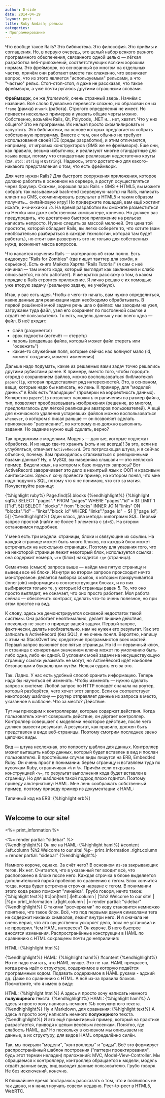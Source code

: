 ```yaml
---
author: D-side
date: 2014-04-19
layout: post
title: Ruby &mdash; рельсы
categories:
- Программирование
---
```

Что вообще такое Rails? Это библиотека. Это философия. Это приёмы и соглашения. Но, в первую очередь, это целый набор всякого разного программного обеспечения, связанного одной целью &mdash; лёгкая разработка веб-приложений, соответствующих всяким хорошим нормам. Это фреймворк, но основанный во многом на отдельных частях, причём они работают вместе так слаженно, что возникает вопрос, что из этого является "используемым" рельсами, а что "частью" рельс. Стоп-стоп-стоп, я даже не рассказал, что такое фреймворк, а уже почти ругаюсь другими страшными словами.

**Фреймворк**, он же *framework*, очень странный зверь. Начнём с названия. Всё слово буквально перевести сложно, но образован он из `frame` (рамка) и `work` (работа). Строгого определения не имеет. Но привести несколько примеров и указать общие черты можно. Собственно, возьмём Rails, Qt, Polycode, .NET и... нет, хватит. Что у них общего? Это не программы. Их нельзя просто скомпилировать и запустить. Это библиотеки, на основе которых предлагается собрать собственную программу. Вместе с тем, они обычно не требуют использования своей IDE (среды разработки), и этим отличаются, например, от игровых конструкторов (GMS же не фреймворк). Ещё они, как правило, весьма избыточны, и реализуют многие стандартные для языка вещи, потому что стандартные реализации недостаточно круты (см. `std::string` и `QString`). Надеюсь, этого достаточно для какого-никакого представления о том, что есть фреймворк.

Для чего нужен Rails? Для быстрого сооружения приложения, которое должно работать в основном на сервере, а доступ осуществляться через браузер. Скажем, хорошая пара: Rails + GMS + HTML5, вы можете собрать так называемый back-end (серверную часть) на Rails, написать клиент на GMS, скомпилировать результат в HTML5 и таким образом получить... онлайновую игру! Но придержите лошадей, вам ещё хостинг искать, и-и-и-хи-хи `:D`. На время разработки вы сможете разместиться на Heroku или даже собственном компьютере, конечно. Но должен вас предупредить, что достаточно быстрое приложение на рельсах написать непросто. Нужно следить за массой мелочей. Это цена той простоты, которой обладает Rails, вы легко соберёте то, что хотите (вам необязательно разбираться в каждой технологии, которая там будет работать), но стоит вам развернуть это не только для собственных нужд, возникнет масса вопросов.

Что касается изучения Rails &mdash; материалов об этом полно. Есть видеокурс "Rails for Zombies" (где пишут твиттер для зомби, я серьёзно). Есть книга Майкла Хартла "Rails Tutorial" (я сам с неё начинал &mdash; там много кода, который выглядит как заклинания и слабо описывается, но это работает). Я же кратко расскажу о том, в каком порядке в Rails строится приложение. Я лично решаю с их помощью уже вторую задачу (реальную задачу, не учебную).

Итак, у вас есть идея. Чтобы с чего-то начать, вам нужно определиться, какие данные для реализации идеи необходимо обрабатывать. В первой решённой мной задаче речь шла о файлах: мы заходим на узел, загружаем туда файл, узел его сохраняет по постоянной ссылке и отдаёт её пользователю. То есть, модель данных у нас всего одна &mdash; файл. В неё входят:

* файл (разумеется)
* срок годности (истечёт &mdash; стереть)
* пароль (владельца файла, который может файл стереть или "освежить")
* какие-то служебные поля, которые сейчас нас волнуют мало (id, момент создания, момент изменения)

Дальше надо подумать, какие из решаемых вами задач точно решались другими рубистами ранее. К примеру, вместо того, чтобы городить огород с сохранением файлов, можно воспользоваться библиотекой `paperclip`, которая предоставляет ряд интересностей. Это, в основном, вещи, которые надо бы написать, но лень. К примеру, для "моделей данных" в Rails есть "валидации" (проверки на корректность данных). Конкретно `paperclip` позволяет наложить ограничения на размер файла, тип, позволяет преобразовывать изображения (решение, во многом, предполагалось для лёгкой реализации аватаров пользователей). А ещё для ежечасного удаления устаревших файлов можно воспользоваться `whenever`, о котором я писал раньше &mdash; он позволяет сделать приложению "расписание", по которому оно должно выполнять задания. Но задание нужно ещё сделать, верно?

Так продолжим с моделями. Модель &mdash; данные, которые подлежат обработке. И их надо где-то хранить (хоть и не всегда)! За это, если не углубляться, отвечает `ActiveRecord`. Это потрясающая штука, и я сейчас объясню, почему. Вам приходилось сталкиваться с реляционными базами данных? Ну, о MySQL вы наверняка слышали &mdash; это неплохой пример. Видели язык, на котором к базе пишутся запросы? Вот ActiveRecord заворачивает это дело в нехитрый язык с ООП и красивым синтаксисом. Здесь я хочу привести пример, на котором понял, что мне надо подучить SQL, потому что я не понимаю, что это за магия. Почувствуйте разницу:

{%highlight ruby%}
Page.find(5).blocks
{%endhighlight%}
{%highlight sql%}
SELECT "pages".* FROM "pages" WHERE "pages"."id" = $1 LIMIT 1 [["id", 5]]
SELECT "blocks".* from "blocks" INNER JOIN "links" ON "blocks"."id" = "links"."block_id" WHERE "links"."page_id" = $1 [["page_id", 5]]
{%endhighlight%}
Один класс, два метода: килограмм SQL. Первый запрос простой (найти не более 1 элемента с `id`=`5`). На втором остановимся подробнее.

У меня есть три модели: страницы, блоки и связующие их ссылки. На каждой странице может быть много блоков, но каждый блок может встречаться на нескольких страницах. Поэтому для указания того, что на некоторой странице лежит некоторый блок, используется ссылка: она содержит номера, `что` (блок) находится `где` (страница).

Семантика (смысл) запроса выше &mdash; найди мне пятую страницу и выведи все её блоки. Изнутри во втором запросе происходит нечто монструозное: делается выборка ссылок, к которым прикручивается (inner join) информация о соответствующих блоках, и из них выбираются только те, у которых id страницы равен 5. То, что оно просто выглядит, не означает, что оно просто работает. Моя работа сейчас &mdash; обеспечить контраст, сделать что-то очень полезное, но при этом простое на вид.

К слову, здесь же демонстрируется основной недостаток такой системы. Она работает неоптимально, делает лишние действия, поскольку не знает о природе вашей задачи. Первый запрос, фактически, делать необязательно, нам не нужен его результат. Как это записать в ActiveRecord (без SQL), я не очень понял. Вероятно, напишу с этим на StackOverflow, средоточие программистов всех мастей. Первый запрос выясняет все пятые страницы. Но id &mdash; первичный ключ, и страница с конкретным значением ключа может по умолчанию быть либо одна, либо ни одной. В условиях моей задачи на несуществующую страницу ссылки указывать не могут, но ActiveRecord идёт наиболее безопасным и буквальным путём. Нельзя судить его за это.

Так. Ладно. У нас есть удобный способ хранить информацию. Теперь надо бы научиться её изменять. Чтобы изменять &mdash; нужно сделать запрос к системе. Любой запрос по HTTP попадёт сначала на роутер, который разберётся, чего хочет этот запрос. Если он соответствует некоторому шаблону &mdash; роутер отправляет данные из запроса в место, указанное в шаблоне. Что за место? Действие.

Тут мы приходим к контроллерам, которые содержат действия. Когда пользователь хочет совершить действие, он дёргает контроллер. Контроллер совершает с моделями некоторое действие, после чего должен вывести результат. А результат, как правило, должен быть представлен в виде веб-страницы. Поэтому смотрим последнее звено цепочки: виды.

Вид &mdash; штука несложная, это попросту шаблон для данных. Контроллер может вытащить набор данных, который будет вставлен в вид и послан пользователю. В простейшем случае виды пишутся на ERB, Embedded Ruby. Он очень прост в понимании: берём страницу и вставляем туда по кусочкам Ruby, ограничивая `<%` и `%>`. Причём если открывать конструкцией `<%=`, то результат выполнения кода будет вставлен в страницу. Но для шаблонов такой подход плохо годится. Поэтому приведу альтернативу: HAML. Мне лень соображать собственный пример, поэтому приведу пример из документации к HAML:

Типичный код на ERB:
{%highlight erb%}
<div id='content'>
  <div class='left column'>
    <h2>Welcome to our site!</h2>
    <p><%= print_information %></p>
  </div>
  <div class="right column">
    <%= render partial: "sidebar" %>
  </div>
</div>
{%endhighlight%}
Он же на HAML:
{%highlight haml%}
#content
  .left.column
    %h2 Welcome to our site!
    %p= print_information
  .right.column
    = render partial: "sidebar"
{%endhighlight%}

Намного короче, однако. За счёт чего? В основном из-за закрывающих тегов. Их нет. Считается, что в указанный тег входит всё, что расположено в блоке после него. Каждая строчка в блоке выделяется дополнительной парой пробелов по сравнению с тегом. Блок кончится тогда, когда будет встречена строчка наравне с тегом. В понимании этого кода резко поможет "линейка". Грубо говоря, нечто такое:
{%highlight text%}
#c|on|tent
  |.l|eft.column
  |  |%h2 Welcome to our site!
  |  |%p= print_information
  |.r|ight.column
  |  |= render partial: "sidebar"
{%endhighlight%}
С такими "росчерками" по коду становится немножко понятнее, что такое блок. Всё, что под первыми двумя символами тега не содержит никаких символов, лежит внутри него. И я сначала не очень верил, что это существенно ускоряет дело, пока не установил и не проверил. Чем HAML интересен? Он короче. В него быстрее вносятся изменения. Распространённые конструкции в HAML по сравнению с HTML сокращены почти до неприличия:

HTML:
{%highlight html%}
<div id='content'>
</div>
{%endhighlight%}
HAML:
{%highlight haml%}
#content
{%endhighlight%}
Но не надо считать, что HAML лучше. Это не так. HAML прекрасен, когда речь идёт о структуре, содержимое в которую подаётся программным кодом. Подавать содержимое в HAML руками - адский ад. Даже по сравнению с HTML. А всё из-за правила блоков. Посмотрите, что я имею в виду:

HTML:
{%highlight html%}
А здесь я просто хочу написать немного <b>полужирного</b> текста.
{%endhighlight%}
HAML:
{%highlight haml%}
А здесь я просто хочу написать немного
  %b полужирного
текста.
{%endhighlight%}
Ну и Markdown, для сравнения:
{%highlight text%}
А здесь я просто хочу написать немного **полужирного** текста.
{%endhighlight%}
И это ещё примитивный пример, который на практике разрастается, приводя к целым весёлым лесенкам. Понятно, где слабость HAML, да? Но поскольку в основном мы описываем не данные, а их структуру, для видов HAML определённо силён.

Так, мы покрыли "модели", "контроллеры" и "виды". Всё это формирует распространённый шаблон построения ("паттерн проектирования", будь этот термин неладен) приложений: MVC, Model-View-Controller. Мы обращаемся к контроллеру, контроллер обращается к модели, модель отдаёт данные виду, вид выводит данные пользователю. Грубо говоря. Не без исключений, конечно.

В ближайшее время постараюсь рассказать о том, что и появилось не так давно, и я начал изучать совсем недавно. Peer-to-peer в HTML5, WebRTC.
